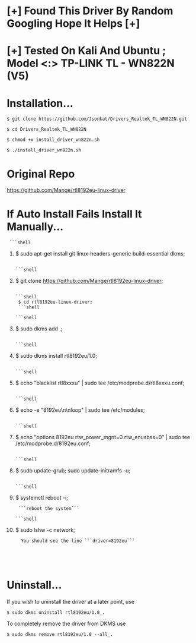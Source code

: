 

# [+]  Found This Driver By Random Googling Hope It Helps  [+]



# [+]  Tested On Kali And Ubuntu ; Model <:> TP-LINK TL - WN822N (V5)




# Installation...

```shell
$ git clone https://github.com/Jsonkat/Drivers_Realtek_TL_WN822N.git
```
```shell
$ cd Drivers_Realtek_TL_WN822N
```
```shell
$ chmod +x install_driver_wn822n.sh
```
```shell
$ ./install_driver_wn822n.sh
```




# Original Repo

https://github.com/Mange/rtl8192eu-linux-driver






# If Auto Install Fails Install It Manually...

     ```shell
1.   $ sudo apt-get install git linux-headers-generic build-essential dkms;
     ```
     
     ```shell
2.   $ git clone https://github.com/Mange/rtl8192eu-linux-driver;
     ```
     
     ```shell
      $ cd rtl8192eu-linux-driver; 
      ```shell
      
     ```shell
3.   $ sudo dkms add .;
     ``` 
 
     ```shell
4.   $ sudo dkms install rtl8192eu/1.0;
     ```

     ```shell
5.   $ echo "blacklist rtl8xxxu" | sudo tee /etc/modprobe.d/rtl8xxxu.conf;
     ```
    
     ```shell
6.   $ echo -e "8192eu\n\nloop" | sudo tee /etc/modules;
     ```
     
     ```shell
7.   $ echo "options 8192eu rtw_power_mgnt=0 rtw_enusbss=0" | sudo tee /etc/modprobe.d/8192eu.conf;
     ```
     
     ```shell
8.   $ sudo update-grub; sudo update-initramfs -u;
     ```

     ```shell
9.   $ systemctl reboot -i;
     ```
      ```reboot the system```

     ```shell
10.  $ sudo lshw -c network;
     ```
       You should see the line ```driver=8192eu```
    
    
    
    

# Uninstall...

If you wish to uninstall the driver at a later point, use
 
 ```shell
 $ sudo dkms uninstall rtl8192eu/1.0_.
 ```

To completely remove the driver from DKMS use
 
 ```shell
 $ sudo dkms remove rtl8192eu/1.0 --all_.
 ```

